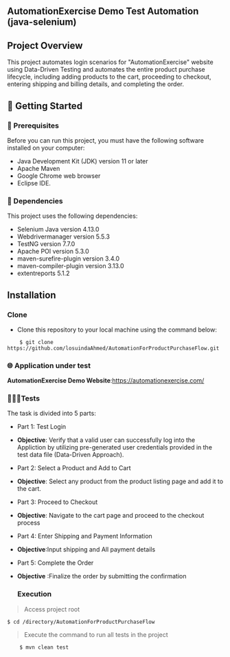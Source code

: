 ## AutomationExercise Demo Test Automation (java-selenium) 
## Project Overview
This project automates login scenarios for "AutomationExercise" website using Data-Driven Testing and automates the entire product purchase lifecycle,
including adding products to the cart, proceeding to checkout, entering shipping and billing details, and completing the order.
## 🚀 Getting Started

### 🚧 Prerequisites
Before you can run this project, you must have the following software installed on your computer:

- Java Development Kit (JDK) version 11 or later
- Apache Maven
- Google Chrome web browser
- Eclipse IDE.

### 🔗 Dependencies

This project uses the following dependencies:

- Selenium Java version 4.13.0
- Webdrivermanager version 5.5.3
- TestNG version 7.7.0
- Apache POI version 5.3.0
- maven-surefire-plugin version 3.4.0
- maven-compiler-plugin version 3.13.0
- extentreports 5.1.2
  
## Installation
### Clone

- Clone this repository to your local machine using the command below:
```
	$ git clone https://github.com/losuindaAhmed/AutomationForProductPurchaseFlow.git
```
### 🌐 Application under test
**AutomationExercise Demo Website**:https://automationexercise.com/

 ### 👨🏼‍🔬Tests 
 The task is divided into 5 parts:
 - Part 1: Test Login
 - **Objective**: Verify that a valid user can successfully log into the Appliction by utilizing pre-generated
user credentials provided in the test data file (Data-Driven Approach).
 - Part 2: Select a Product and Add to Cart
- **Objective**: Select any product from the product listing page and add it to the cart.
-  Part 3: Proceed to Checkout
- **Objective**: Navigate to the cart page and proceed to the checkout process
- Part 4: Enter Shipping and Payment Information
- **Objective**:Input shipping and All payment details
 -  Part 5: Complete the Order
- **Objective** :Finalize the order by submitting the confirmation
  
  ### Execution

> Access project root

	$ cd /directory/AutomationForProductPurchaseFlow

 
 > Execute the command to run all tests in the project

```
	$ mvn clean test

